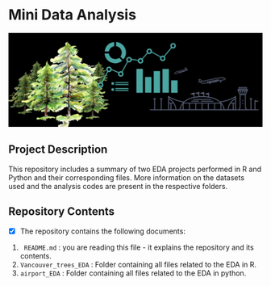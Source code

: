 # Mini Data Analysis

![](EDA.png)

## Project Description
This repository includes a summary of two EDA projects performed in R and Python and their corresponding files. More information on the datasets used and the analysis codes are present in the respective folders. 

## Repository Contents 
- [x] The repository contains the following documents: 

1. ``` README.md``` : you are reading this file - it explains the repository and its contents.
2. ```Vancouver_trees_EDA``` : Folder containing all files related to the EDA in R. 
3. ```airport_EDA``` : Folder containing all files related to the EDA in python. 


